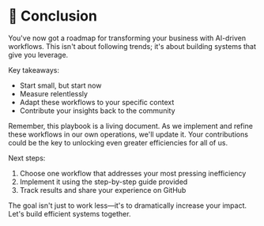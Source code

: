 # 👏 Conclusion

You've now got a roadmap for transforming your business with AI-driven workflows. This isn't about following trends; it's about building systems that give you leverage.

Key takeaways:

* Start small, but start now
* Measure relentlessly
* Adapt these workflows to your specific context
* Contribute your insights back to the community

Remember, this playbook is a living document. As we implement and refine these workflows in our own operations, we'll update it. Your contributions could be the key to unlocking even greater efficiencies for all of us.

Next steps:

1. Choose one workflow that addresses your most pressing inefficiency
2. Implement it using the step-by-step guide provided
3. Track results and share your experience on GitHub

The goal isn't just to work less—it's to dramatically increase your impact. Let's build efficient systems together.
